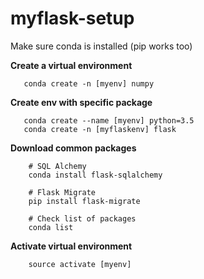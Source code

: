 

# myflask-setup

Make sure conda is installed (pip works too)

**Create a virtual environment**
```
   conda create -n [myenv] numpy
```
**Create env with specific package**
```
   conda create --name [myenv] python=3.5
   conda create -n [myflaskenv] flask
```
**Download common packages**
```
    # SQL Alchemy 
    conda install flask-sqlalchemy 
    
    # Flask Migrate
    pip install flask-migrate
    
    # Check list of packages
    conda list
```

**Activate virtual environment**
```
    source activate [myenv]
```

